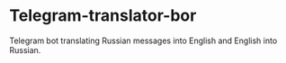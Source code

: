 # Telegram-translator-bor
Telegram bot translating Russian messages into English and English into Russian.
